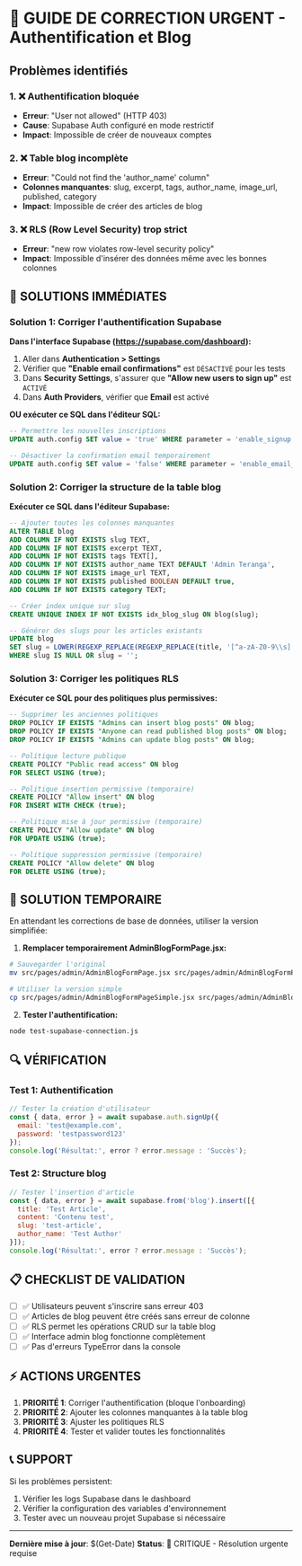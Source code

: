 # 🚨 GUIDE DE CORRECTION URGENT - Authentification et Blog

## Problèmes identifiés

### 1. ❌ Authentification bloquée
- **Erreur**: "User not allowed" (HTTP 403)
- **Cause**: Supabase Auth configuré en mode restrictif
- **Impact**: Impossible de créer de nouveaux comptes

### 2. ❌ Table blog incomplète
- **Erreur**: "Could not find the 'author_name' column"
- **Colonnes manquantes**: slug, excerpt, tags, author_name, image_url, published, category
- **Impact**: Impossible de créer des articles de blog

### 3. ❌ RLS (Row Level Security) trop strict
- **Erreur**: "new row violates row-level security policy"
- **Impact**: Impossible d'insérer des données même avec les bonnes colonnes

## 🔧 SOLUTIONS IMMÉDIATES

### Solution 1: Corriger l'authentification Supabase

**Dans l'interface Supabase (https://supabase.com/dashboard):**

1. Aller dans **Authentication > Settings**
2. Vérifier que **"Enable email confirmations"** est `DÉSACTIVÉ` pour les tests
3. Dans **Security Settings**, s'assurer que **"Allow new users to sign up"** est `ACTIVÉ`
4. Dans **Auth Providers**, vérifier que **Email** est activé

**OU exécuter ce SQL dans l'éditeur SQL:**
```sql
-- Permettre les nouvelles inscriptions
UPDATE auth.config SET value = 'true' WHERE parameter = 'enable_signup';

-- Désactiver la confirmation email temporairement
UPDATE auth.config SET value = 'false' WHERE parameter = 'enable_email_confirmations';
```

### Solution 2: Corriger la structure de la table blog

**Exécuter ce SQL dans l'éditeur Supabase:**

```sql
-- Ajouter toutes les colonnes manquantes
ALTER TABLE blog 
ADD COLUMN IF NOT EXISTS slug TEXT,
ADD COLUMN IF NOT EXISTS excerpt TEXT,
ADD COLUMN IF NOT EXISTS tags TEXT[],
ADD COLUMN IF NOT EXISTS author_name TEXT DEFAULT 'Admin Teranga',
ADD COLUMN IF NOT EXISTS image_url TEXT,
ADD COLUMN IF NOT EXISTS published BOOLEAN DEFAULT true,
ADD COLUMN IF NOT EXISTS category TEXT;

-- Créer index unique sur slug
CREATE UNIQUE INDEX IF NOT EXISTS idx_blog_slug ON blog(slug);

-- Générer des slugs pour les articles existants
UPDATE blog 
SET slug = LOWER(REGEXP_REPLACE(REGEXP_REPLACE(title, '[^a-zA-Z0-9\\s]', '', 'g'), '\\s+', '-', 'g'))
WHERE slug IS NULL OR slug = '';
```

### Solution 3: Corriger les politiques RLS

**Exécuter ce SQL pour des politiques plus permissives:**

```sql
-- Supprimer les anciennes politiques
DROP POLICY IF EXISTS "Admins can insert blog posts" ON blog;
DROP POLICY IF EXISTS "Anyone can read published blog posts" ON blog;
DROP POLICY IF EXISTS "Admins can update blog posts" ON blog;

-- Politique lecture publique
CREATE POLICY "Public read access" ON blog
FOR SELECT USING (true);

-- Politique insertion permissive (temporaire)
CREATE POLICY "Allow insert" ON blog
FOR INSERT WITH CHECK (true);

-- Politique mise à jour permissive (temporaire)
CREATE POLICY "Allow update" ON blog
FOR UPDATE USING (true);

-- Politique suppression permissive (temporaire)
CREATE POLICY "Allow delete" ON blog
FOR DELETE USING (true);
```

## 🎯 SOLUTION TEMPORAIRE

En attendant les corrections de base de données, utiliser la version simplifiée:

1. **Remplacer temporairement AdminBlogFormPage.jsx:**
```bash
# Sauvegarder l'original
mv src/pages/admin/AdminBlogFormPage.jsx src/pages/admin/AdminBlogFormPage.jsx.backup

# Utiliser la version simple
cp src/pages/admin/AdminBlogFormPageSimple.jsx src/pages/admin/AdminBlogFormPage.jsx
```

2. **Tester l'authentification:**
```bash
node test-supabase-connection.js
```

## 🔍 VÉRIFICATION

### Test 1: Authentification
```javascript
// Tester la création d'utilisateur
const { data, error } = await supabase.auth.signUp({
  email: 'test@example.com',
  password: 'testpassword123'
});
console.log('Résultat:', error ? error.message : 'Succès');
```

### Test 2: Structure blog
```javascript
// Tester l'insertion d'article
const { data, error } = await supabase.from('blog').insert([{
  title: 'Test Article',
  content: 'Contenu test',
  slug: 'test-article',
  author_name: 'Test Author'
}]);
console.log('Résultat:', error ? error.message : 'Succès');
```

## 📋 CHECKLIST DE VALIDATION

- [ ] ✅ Utilisateurs peuvent s'inscrire sans erreur 403
- [ ] ✅ Articles de blog peuvent être créés sans erreur de colonne
- [ ] ✅ RLS permet les opérations CRUD sur la table blog
- [ ] ✅ Interface admin blog fonctionne complètement
- [ ] ✅ Pas d'erreurs TypeError dans la console

## ⚡ ACTIONS URGENTES

1. **PRIORITÉ 1**: Corriger l'authentification (bloque l'onboarding)
2. **PRIORITÉ 2**: Ajouter les colonnes manquantes à la table blog
3. **PRIORITÉ 3**: Ajuster les politiques RLS
4. **PRIORITÉ 4**: Tester et valider toutes les fonctionnalités

## 📞 SUPPORT

Si les problèmes persistent:
1. Vérifier les logs Supabase dans le dashboard
2. Vérifier la configuration des variables d'environnement
3. Tester avec un nouveau projet Supabase si nécessaire

---
**Dernière mise à jour**: $(Get-Date)
**Status**: 🔴 CRITIQUE - Résolution urgente requise

